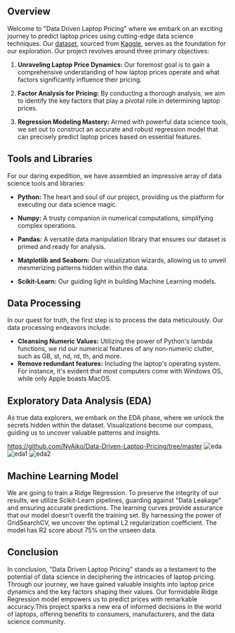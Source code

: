 ## Overview

Welcome to "Data Driven Laptop Pricing" where we embark on an exciting journey to predict laptop prices using cutting-edge data science techniques. Our [dataset](https://www.kaggle.com/datasets/dharmik34/laptop-price-prediction), sourced from [Kaggle](https://www.kaggle.com), serves as the foundation for our exploration. Our project revolves around three primary objectives:

1. **Unraveling Laptop Price Dynamics:** Our foremost goal is to gain a comprehensive understanding of how laptop prices operate and what factors significantly influence their pricing.

2. **Factor Analysis for Pricing:** By conducting a thorough analysis, we aim to identify the key factors that play a pivotal role in determining laptop prices.

3. **Regression Modeling Mastery:** Armed with powerful data science tools, we set out to construct an accurate and robust regression model that can precisely predict laptop prices based on essential features.

## Tools and Libraries

For our daring expedition, we have assembled an impressive array of data science tools and libraries:

- **Python:** The heart and soul of our project, providing us the platform for executing our data science magic.

- **Numpy:** A trusty companion in numerical computations, simplifying complex operations.

- **Pandas:** A versatile data manipulation library that ensures our dataset is primed and ready for analysis.

- **Matplotlib and Seaborn:** Our visualization wizards, allowing us to unveil mesmerizing patterns hidden within the data.

- **Scikit-Learn:** Our guiding light in building Machine Learning models.

## Data Processing

In our quest for truth, the first step is to process the data meticulously. Our data processing endeavors include:

- **Cleansing Numeric Values:** Utilizing the power of Python's lambda functions, we rid our numerical features of any non-numeric clutter, such as GB, st, nd, rd, th, and more.
- **Remove redundant features:** Including the laptop's operating system. For instance, it's evident that most computers come with Windows OS, while only Apple boasts MacOS.

## Exploratory Data Analysis (EDA)

As true data explorers, we embark on the EDA phase, where we unlock the secrets hidden within the dataset. Visualizations become our compass, guiding us to uncover valuable patterns and insights.

https://github.com/NyAiko/Data-Driven-Laptop-Pricing/tree/master
![eda]('https://github.com/NyAiko/Data-Driven-Laptop-Pricing/tree/master/images/corr.png')
![eda1]('https://github.com/NyAiko/Data-Driven-Laptop-Pricing/tree/master/images/proc.png')
![eda2]('https://github.com/NyAiko/Data-Driven-Laptop-Pricing/tree/master/images/ram.png')

## Machine Learning Model

We are going to train a Ridge Regression. To preserve the integrity of our results, we utilize Scikit-Learn pipelines, guarding against "Data Leakage" and ensuring accurate predictions. The learning curves provide assurance that our model doesn't overfit the training set. By harnessing the power of GridSearchCV, we uncover the optimal L2 regularization coefficient. The model has R2 score about 75% on the unseen data.

## Conclusion

In conclusion, "Data Driven Laptop Pricing" stands as a testament to the potential of data science in deciphering the intricacies of laptop pricing. Through our journey, we have gained valuable insights into laptop price dynamics and the key factors shaping their values. Our formidable Ridge Regression model empowers us to predict prices with remarkable accuracy.This project sparks a new era of informed decisions in the world of laptops, offering benefits to consumers, manufacturers, and the data science community.
